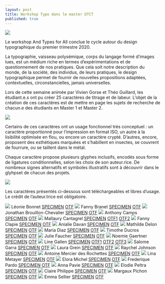 ```yaml
---
layout: post
title: Workshop Typo dans le master DTCT
published: true
---
```


<img src="/../docs/2020/typo/img/typo-01.png"/>

Le workshop And Types for All conclue le cycle autour du design typographique du premier trimestre 2020. 

La typographie, vaisseau polysémique, corps du langage formé d’images lues, est un médium riche en termes d’expérimentations et de questionnement de nos pratiques. Que cela soit notre description du monde, de la société, des individus, de leurs pratiques, le design typographique permet de fournir de nouvelles propositions adaptées, contextuelles, circonstancielles, jamais universelles. 

Lors de cette semaine animée par Vivien Gorse et Théo Guillard, les étudiant.e.s ont pu créer 25 caractères de titrage et de labeur. L’objet de la création de ces caractères est de mettre en page les sujets de recherche de chacun.e des étudiants en Master 1 et Master 2. 

<img src="/../docs/2020/typo/img/typo-03.png"/>

Certains de ces caractères ont un usage fonctionnel très conceptuel : un caractère proportionné pour l’impression en format ISO, un autre à la lisibilité optimisée en flou, ou encore un caractère crypté. D’autres, encore, proposent des esthétiques marquées et s’habillent en insectes, se couvrent de fourrure, ou se taillent dans le métal.

Chaque caractère propose plusieurs glyphes inclusifs, encodés sous forme de ligatures conditionnelles, selon les choix de son auteur.rice. De nombreux signes alternatifs et symboles illustratifs sont à découvrir dans le glyhpset de chacun des projets.

<img src="/../docs/2020/typo/img/typo-02.png"/>


Les caractères présentés ci-dessous sont téléchargeables et libres d’usage. Le crédit de l’auteur.trice est obligatoire.


<img src="/../docs/2020/typo/img/mdtct_01.png"/>
Léonie Bonnet <a href="/../docs/2020/typo/pdfs/Specimen_Amano.pdf">
SPECIMEN</a> <a href="/../docs/2020/typo/fontes/Amano-Regular.otf">OTF</a>

<img src="/../docs/2020/typo/img/mdtct_05.png"/>
Fanny Branet <a href="/../docs/2020/typo/pdfs/Specimen_Boo.pdf">
SPECIMEN</a> <a href="/../docs/2020/typo/fontes/Boo-Regular.otf">OTF</a>

<img src="/../docs/2020/typo/img/mdtct_02.png"/>
Jonathan Brouillon-Chevalier <a href="/../docs/2020/typo/pdfs/Specimen_Anarchive.pdf">
SPECIMEN</a> <a href="/../docs/2020/typo/fontes/Anarchive-Regular.otf">OTF</a>

<img src="/../docs/2020/typo/img/mdtct_09.png"/>
Anthony Camps <a href="/../docs/2020/typo/pdfs/Specimen_Infantis.pdf">
SPECIMEN</a> <a href="/../docs/2020/typo/fontes/Enfant-Regular.ttf">OTF</a>

<img src="/../docs/2020/typo/img/mdtct_20.png"/>
Mallaury Cantagrel <a href="/../docs/2020/typo/pdfs/Specimen_Nikla.pdf">
SPECIMEN</a> <a href="/../docs/2020/typo/fontes/Niklapolice-Regular.otf">OTF1</a> <a href="/../docs/2020/typo/fontes/Niklapolice-Fullmaj.otf">OTF2</a>

<img src="/../docs/2020/typo/img/mdtct_14.png"/>
Fanny Clapie <a href="/../docs/2020/typo/pdfs/Specimen_Hormones.pdf">
SPECIMEN</a> <a href="/../docs/2020/typo/fontes/hormones-Regular.ttf">OTF</a>

<img src="/../docs/2020/typo/img/mdtct_13.png"/>
Anialie Davan <a href="/../docs/2020/typo/pdfs/Specimen_Hastik.pdf">
SPECIMEN</a> <a href="/../docs/2020/typo/fontes/Hastik.otf">OTF</a>

<img src="/../docs/2020/typo/img/mdtct_17.png"/>
Mathilde Delon <a href="/../docs/2020/typo/pdfs/Specimen_Mothypa.pdf">
SPECIMEN</a> <a href="/../docs/2020/typo/fontes/mothypa-Regular.otf">OTF</a>

<img src="/../docs/2020/typo/img/mdtct_22.png"/>
Maria Diaz <a href="/../docs/2020/typo/pdfs/Specimen_Pilepoele.pdf">
SPECIMEN</a> <a href="/../docs/2020/typo/fontes/Pilepoele.otf">OTF</a>

<img src="/../docs/2020/typo/img/mdtct_16.png"/>
Timothe Ducros <a href="/../docs/2020/typo/pdfs/Specimen_Klame.pdf">
SPECIMEN</a> <a href="/../docs/2020/typo/fontes/Klame-Regular.otf">OTF</a>

<img src="/../docs/2020/typo/img/mdtct_25.png"/>
Julie Faucher <a href="/../docs/2020/typo/pdfs/Specimen_Vitrine.pdf">
SPECIMEN</a> <a href="/../docs/2020/typo/fontes/typovitrine2.otf">OTF</a>

<img src="/../docs/2020/typo/img/mdtct_19.png"/>
Noemie Gaertner <a href="/../docs/2020/typo/pdfs/Specimen_Nearsightype.pdf">
SPECIMEN</a> <a href="/../docs/2020/typo/fontes/Nearsightype-Regular.otf">OTF</a>

<img src="/../docs/2020/typo/img/mdtct_10.png"/>
Line Gallen <a href="/../docs/2020/typo/pdfs/Specimen_Enigma.pdf">
SPECIMEN</a> <a href="/../docs/2020/typo/fontes/Enigma-1.otf">OTF1</a> <a href="/../docs/2020/typo/fontes/Enigma-2.otf">OTF2</a> <a href="/../docs/2020/typo/fontes/Enigma-3.otf">OTF3</a>

<img src="/../docs/2020/typo/img/mdtct_15.png"/>
Salome Garra <a href="/../docs/2020/typo/pdfs/Specimen_ISO216.pdf">
SPECIMEN</a> <a href="/../docs/2020/typo/fontes/ISO216-Regular.otf">OTF</a>

<img src="/../docs/2020/typo/img/mdtct_04.png"/>
Laura Grein <a href="/../docs/2020/typo/pdfs/Specimen_Bestial.pdf">
SPECIMEN</a> <a href="/../docs/2020/typo/fontes/BESTIAL-Regular.ttf">OTF</a>

<img src="/../docs/2020/typo/img/mdtct_21.png"/>
Raychel Johnson <a href="/../docs/2020/typo/pdfs/Specimen_Noted.pdf">
SPECIMEN</a> <a href="/../docs/2020/typo/fontes/Noted-Regular.otf">OTF</a>

<img src="/../docs/2020/typo/img/mdtct_07.png"/>
Antoine Mercier des Rochettes <a href="/../docs/2020/typo/pdfs/Specimen_DropForged.pdf">
SPECIMEN</a> <a href="/../docs/2020/typo/fontes/DropForged.otf">OTF</a>

<img src="/../docs/2020/typo/img/mdtct_08.png"/>
Lina Metayer <a href="/../docs/2020/typo/pdfs/Specimen_Eauta.pdf">
SPECIMEN</a> <a href="/../docs/2020/typo/fontes/Eauta-Regular.otf">OTF</a>

<img src="/../docs/2020/typo/img/mdtct_23.png"/>
Elora Michel <a href="/../docs/2020/typo/pdfs/Specimen_Populo.pdf">
SPECIMEN</a> <a href="/../docs/2020/typo/fontes/Populo.ttf">OTF</a>

<img src="/../docs/2020/typo/img/mdtct_03.png"/>
Frederique Pardo <a href="/../docs/2020/typo/pdfs/SPECIMEN_ARTHROPODA_ECRAN_PARDO_Frederique.pdf">
SPECIMEN</a> <a href="/../docs/2020/typo/fontes/ARTHROPODA_Regular_PARDO_Frederique.otf">OTF</a>

<img src="/../docs/2020/typo/img/mdtct_12.png"/>
Anna Pavie <a href="/../docs/2020/typo/pdfs/Specimen_Gendercool.pdf">
SPECIMEN</a> <a href="/../docs/2020/typo/fontes/Gendercool-Regular.otf">OTF</a>

<img src="/../docs/2020/typo/img/mdtct_18.png"/>
Elodie Peltra <a href="/../docs/2020/typo/pdfs/Specimen_Mytype.pdf">
SPECIMEN</a> <a href="/../docs/2020/typo/fontes/Mytype.otf">OTF</a>

<img src="/../docs/2020/typo/img/mdtct_06.png"/>
Claire Philippe <a href="/../docs/2020/typo/pdfs/Specimen_Corps.pdf">
SPECIMEN</a> <a href="/../docs/2020/typo/fontes/Corps-Contraste.otf">OTF</a>

<img src="/../docs/2020/typo/img/mdtct_24.png"/>
Margaux Pichon <a href="/../docs/2020/typo/pdfs/Specimen_RuideRome.pdf">
SPECIMEN</a> <a href="/../docs/2020/typo/fontes/RuinedeRome.otf">OTF</a>

<img src="/../docs/2020/typo/img/mdtct_11.png"/>
Emma Sellier <a href="/../docs/2020/typo/pdfs/Specimen_Fluide.pdf">
SPECIMEN</a> <a href="/../docs/2020/typo/fontes/fluide.otf">OTF</a>





